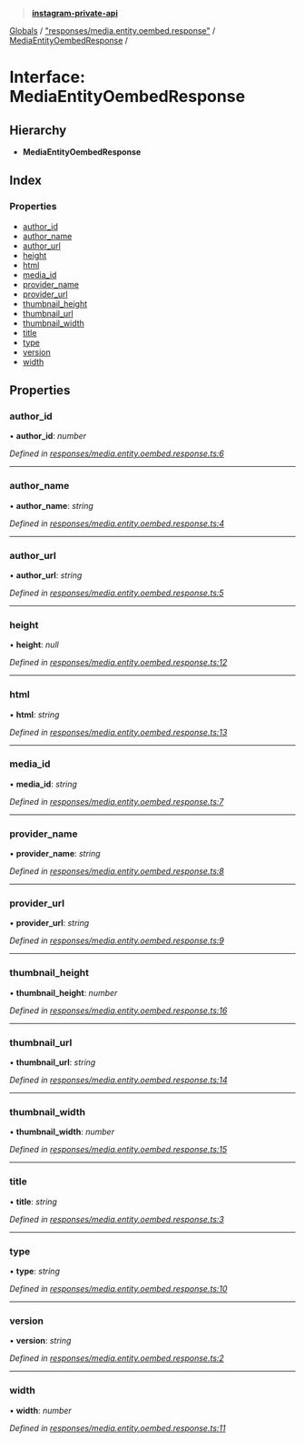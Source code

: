 > **[instagram-private-api](../README.md)**

[Globals](../README.md) / ["responses/media.entity.oembed.response"](../modules/_responses_media_entity_oembed_response_.md) / [MediaEntityOembedResponse](_responses_media_entity_oembed_response_.mediaentityoembedresponse.md) /

# Interface: MediaEntityOembedResponse

## Hierarchy

* **MediaEntityOembedResponse**

## Index

### Properties

* [author_id](_responses_media_entity_oembed_response_.mediaentityoembedresponse.md#author_id)
* [author_name](_responses_media_entity_oembed_response_.mediaentityoembedresponse.md#author_name)
* [author_url](_responses_media_entity_oembed_response_.mediaentityoembedresponse.md#author_url)
* [height](_responses_media_entity_oembed_response_.mediaentityoembedresponse.md#height)
* [html](_responses_media_entity_oembed_response_.mediaentityoembedresponse.md#html)
* [media_id](_responses_media_entity_oembed_response_.mediaentityoembedresponse.md#media_id)
* [provider_name](_responses_media_entity_oembed_response_.mediaentityoembedresponse.md#provider_name)
* [provider_url](_responses_media_entity_oembed_response_.mediaentityoembedresponse.md#provider_url)
* [thumbnail_height](_responses_media_entity_oembed_response_.mediaentityoembedresponse.md#thumbnail_height)
* [thumbnail_url](_responses_media_entity_oembed_response_.mediaentityoembedresponse.md#thumbnail_url)
* [thumbnail_width](_responses_media_entity_oembed_response_.mediaentityoembedresponse.md#thumbnail_width)
* [title](_responses_media_entity_oembed_response_.mediaentityoembedresponse.md#title)
* [type](_responses_media_entity_oembed_response_.mediaentityoembedresponse.md#type)
* [version](_responses_media_entity_oembed_response_.mediaentityoembedresponse.md#version)
* [width](_responses_media_entity_oembed_response_.mediaentityoembedresponse.md#width)

## Properties

###  author_id

• **author_id**: *number*

*Defined in [responses/media.entity.oembed.response.ts:6](https://github.com/dilame/instagram-private-api/blob/01eb399/src/responses/media.entity.oembed.response.ts#L6)*

___

###  author_name

• **author_name**: *string*

*Defined in [responses/media.entity.oembed.response.ts:4](https://github.com/dilame/instagram-private-api/blob/01eb399/src/responses/media.entity.oembed.response.ts#L4)*

___

###  author_url

• **author_url**: *string*

*Defined in [responses/media.entity.oembed.response.ts:5](https://github.com/dilame/instagram-private-api/blob/01eb399/src/responses/media.entity.oembed.response.ts#L5)*

___

###  height

• **height**: *null*

*Defined in [responses/media.entity.oembed.response.ts:12](https://github.com/dilame/instagram-private-api/blob/01eb399/src/responses/media.entity.oembed.response.ts#L12)*

___

###  html

• **html**: *string*

*Defined in [responses/media.entity.oembed.response.ts:13](https://github.com/dilame/instagram-private-api/blob/01eb399/src/responses/media.entity.oembed.response.ts#L13)*

___

###  media_id

• **media_id**: *string*

*Defined in [responses/media.entity.oembed.response.ts:7](https://github.com/dilame/instagram-private-api/blob/01eb399/src/responses/media.entity.oembed.response.ts#L7)*

___

###  provider_name

• **provider_name**: *string*

*Defined in [responses/media.entity.oembed.response.ts:8](https://github.com/dilame/instagram-private-api/blob/01eb399/src/responses/media.entity.oembed.response.ts#L8)*

___

###  provider_url

• **provider_url**: *string*

*Defined in [responses/media.entity.oembed.response.ts:9](https://github.com/dilame/instagram-private-api/blob/01eb399/src/responses/media.entity.oembed.response.ts#L9)*

___

###  thumbnail_height

• **thumbnail_height**: *number*

*Defined in [responses/media.entity.oembed.response.ts:16](https://github.com/dilame/instagram-private-api/blob/01eb399/src/responses/media.entity.oembed.response.ts#L16)*

___

###  thumbnail_url

• **thumbnail_url**: *string*

*Defined in [responses/media.entity.oembed.response.ts:14](https://github.com/dilame/instagram-private-api/blob/01eb399/src/responses/media.entity.oembed.response.ts#L14)*

___

###  thumbnail_width

• **thumbnail_width**: *number*

*Defined in [responses/media.entity.oembed.response.ts:15](https://github.com/dilame/instagram-private-api/blob/01eb399/src/responses/media.entity.oembed.response.ts#L15)*

___

###  title

• **title**: *string*

*Defined in [responses/media.entity.oembed.response.ts:3](https://github.com/dilame/instagram-private-api/blob/01eb399/src/responses/media.entity.oembed.response.ts#L3)*

___

###  type

• **type**: *string*

*Defined in [responses/media.entity.oembed.response.ts:10](https://github.com/dilame/instagram-private-api/blob/01eb399/src/responses/media.entity.oembed.response.ts#L10)*

___

###  version

• **version**: *string*

*Defined in [responses/media.entity.oembed.response.ts:2](https://github.com/dilame/instagram-private-api/blob/01eb399/src/responses/media.entity.oembed.response.ts#L2)*

___

###  width

• **width**: *number*

*Defined in [responses/media.entity.oembed.response.ts:11](https://github.com/dilame/instagram-private-api/blob/01eb399/src/responses/media.entity.oembed.response.ts#L11)*